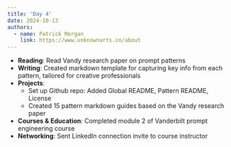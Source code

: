 ```yaml
---
title: 'Day 4'
date: 2024-10-13
authors:
  - name: Patrick Morgan
    link: https://www.unknownarts.co/about
---
```


- **Reading**: Read Vandy research paper on prompt patterns
- **Writing**: Created markdown template for capturing key info from each pattern, tailored for creative professionals
- **Projects**: 
  - Set up Github repo: Added Global README, Pattern README, License
  - Created 15 pattern markdown guides based on the Vandy research paper
- **Courses & Education**: Completed module 2 of Vanderbilt prompt engineering course
- **Networking**: Sent LinkedIn connection invite to course instructor
